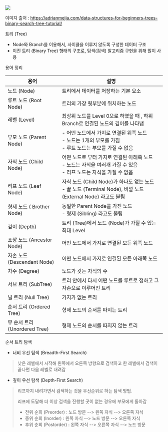 <img src='https://user-images.githubusercontent.com/37543606/71775775-eb401980-2fc9-11ea-99ba-a54cd1067106.jpg'/>

이미지 출처 : https://adrianmejia.com/data-structures-for-beginners-trees-binary-search-tree-tutorial/



트리 (Tree)

- Node와 Branch를 이용해서, 사이클을 이루지 않도록 구성한 데이터 구조
- 이진 트리 (Binary Tree) 형태의 구조로, 탐색(검색) 알고리즘 구현을 위해 많이 사용



용어 정리

| 용어                          | 설명                                                         |
| ----------------------------- | ------------------------------------------------------------ |
| 노드 (Node)                   | 트리에서 데이터를 저장하는 기본 요소                         |
| 루트 노드 (Root Node)         | 트리의 가장 윗부분에 위치하는 노드                           |
| 레벨 (Level)                  | 최상위 노드를 Level 0으로 하였을 때 , 하위 Branch로 연결된 노드의 깊이를 나타냄 |
| 부모 노드 (Parent Node)       | - 어떤 노드에서 가지로 연결된 위쪽 노드<br />- 노드는 1개의 부모를 가짐<br />- 루트 노드는 부모를 가질 수 없음 |
| 자식 노드 (Child Node)        | 어떤 노드로 부터 가지로 연결된 아래쪽 노드<br />- 노드는 자식을 여러개 가질 수 있음<br />- 리프 노드는 자식을 가질 수 없음 |
| 리프 노드 (Leaf Node)         | 자식 노드 (Child Node)가 하나도 없는 노드<br />-  끝 노드 (Terminal Node), 바깥 노드 (External Node) 라고도 불림 |
| 형제 노드 ( Brother Node)     | 동일한 Parent Node를 가진 노드<br />-  형제 (Sibling) 라고도 불림 |
| 깊이 (Depth)                  | 트리 (Tree)에서 노드 (Node)가 가질 수 있는 최대 Level        |
| 조상 노드 (Ancestor Node)     | 어떤 노드에서 가지로 연결된 모든 위쪽 노드                   |
| 자손 노드 (Descendant Node)   | 어떤 노드에서 가지로 연결된 모든 아래쪽 노드                 |
| 차수 (Degree)                 | 노드가 갖는 자식의 수                                        |
| 서브 트리 (SubTree)           | 트리 안에서 다시 어떤 노드를 루트로 정하고 그 자손으로 이루어진 트리 |
| 널 트리 (Null Tree)           | 가지가 없는 트리                                             |
| 순서 트리 (Ordered Tree)      | 형제 노드의 순서를 따지는 트리                               |
| 무 순서 트리 (Unordered Tree) | 형제 노드의 순서를 따지지 않는 트리                          |



순서 트리 탐색

- 너비 우선 탐색 (Breadth-First Search)

> 낮은 레벨에서 시작해 왼쪽에서 오른쪽 방향으로 검색하고 한 레벨에서 검색이 끝나면 다음 레벨로 내려감



- 깊이 우선 탐색 (Depth-First Search)

> 리프까지 내려가면서 검색하는 것을 우선순위로 하는 탐색 방법.
>
> 리프에 도달해 더 이상 검색을 진행할 곳이 없는 경우에 부모에게 돌아감
>
> - 전위 순회 (Preorder)  : 노드 방문 --> 왼쪽 자식 --> 오른쪽 자식
> - 중위 순회 (Inorder) : 왼쪽 자식 --> 노드 방문 --> 오른쪽 자식
> - 후위 순회 (Postorder) : 왼쪽 자식 --> 오른쪽 자식 --> 노드 방문

